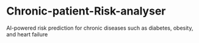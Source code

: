 # Chronic-patient-Risk-analyser
AI-powered risk prediction for chronic diseases such as diabetes, obesity, and heart failure
